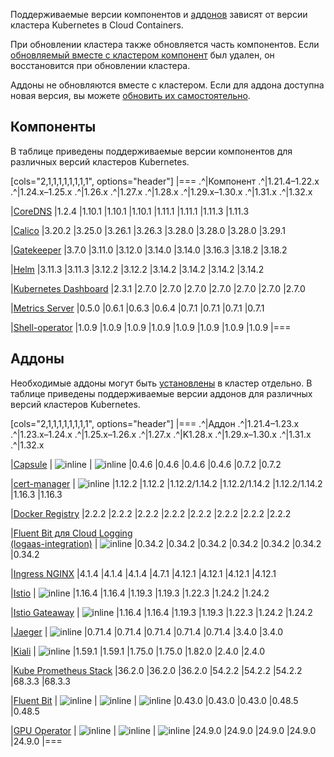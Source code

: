Поддерживаемые версии компонентов и [аддонов](../../addons-and-settings/addons) зависят от версии кластера Kubernetes в Cloud Containers.

При обновлении кластера также обновляется часть компонентов. Если [обновляемый вместе с кластером компонент](../../update) был удален, он восстановится при обновлении кластера.

Аддоны не обновляются вместе с кластером. Если для аддона доступна новая версия, вы можете [обновить их самостоятельно](../../../instructions/addons/manage-addons#obnovlenie_versii_addona).

## Компоненты

В таблице приведены поддерживаемые версии компонентов для различных версий кластеров Kubernetes.

[cols="2,1,1,1,1,1,1,1,1", options="header"]
|===
.^|Компонент
.^|1.21.4–1.22.x
.^|1.24.x–1.25.x
.^|1.26.x
.^|1.27.x
.^|1.28.x
.^|1.29.x–1.30.x
.^|1.31.x
.^|1.32.x

|[CoreDNS](https://github.com/coredns/coredns)
|1.2.4
|1.10.1
|1.10.1
|1.10.1
|1.11.1
|1.11.1
|1.11.3
|1.11.3

|[Calico](https://github.com/projectcalico/calico)
|3.20.2
|3.25.0
|3.26.1
|3.26.3
|3.28.0
|3.28.0
|3.28.0
|3.29.1

|[Gatekeeper](https://github.com/open-policy-agent/gatekeeper)
|3.7.0
|3.11.0
|3.12.0
|3.14.0
|3.14.0
|3.16.3
|3.18.2
|3.18.2

|[Helm](https://github.com/helm/helm)
|3.11.3
|3.11.3
|3.12.2
|3.12.2
|3.14.2
|3.14.2
|3.14.2
|3.14.2

|[Kubernetes Dashboard](https://github.com/kubernetes/dashboard)
|2.3.1
|2.7.0
|2.7.0
|2.7.0
|2.7.0
|2.7.0
|2.7.0
|2.7.0

|[Metrics Server](https://github.com/kubernetes-sigs/metrics-server)
|0.5.0
|0.6.1
|0.6.3
|0.6.4
|0.7.1
|0.7.1
|0.7.1
|0.7.1

|[Shell-operator](https://github.com/flant/shell-operator)
|1.0.9
|1.0.9
|1.0.9
|1.0.9
|1.0.9
|1.0.9
|1.0.9
|1.0.9
|===

## Аддоны

Необходимые аддоны могут быть [установлены](../../../instructions/addons/manage-addons#ustanovka_addona) в кластер отдельно. В таблице приведены поддерживаемые версии аддонов для различных версий кластеров Kubernetes.

[cols="2,1,1,1,1,1,1,1,1", options="header"]
|===
.^|Аддон
.^|1.21.4–1.23.x
.^|1.23.x–1.24.x
.^|1.25.x–1.26.x
.^|1.27.x
.^|K1.28.x
.^|1.29.x–1.30.x
.^|1.31.x
.^|1.32.x

|[Capsule](https://github.com/projectcapsule/capsule)
| ![](/ru/assets/no.svg "inline")
| ![](/ru/assets/no.svg "inline")
|0.4.6
|0.4.6
|0.4.6
|0.4.6
|0.7.2
|0.7.2

|[cert-manager](https://github.com/cert-manager/cert-manager)
| ![](/ru/assets/no.svg "inline")
|1.12.2
|1.12.2
|1.12.2/1.14.2
|1.12.2/1.14.2
|1.12.2/1.14.2
|1.16.3
|1.16.3

|[Docker Registry](https://github.com/twuni/docker-registry.helm)
|2.2.2
|2.2.2
|2.2.2
|2.2.2
|2.2.2
|2.2.2
|2.2.2
|2.2.2

|[Fluent Bit для Cloud Logging<br>(logaas-integration)](../../../instructions/addons/advanced-installation/install-advanced-logaas-integration)
| ![](/ru/assets/no.svg "inline")
|0.34.2
|0.34.2
|0.34.2
|0.34.2
|0.34.2
|0.34.2
|0.34.2

|[Ingress NGINX](https://github.com/kubernetes/ingress-nginx)
|4.1.4
|4.1.4
|4.1.4
|4.7.1
|4.12.1
|4.12.1
|4.12.1
|4.12.1

|[Istio](https://github.com/istio/istio)
| ![](/ru/assets/no.svg "inline")
|1.16.4
|1.16.4
|1.19.3
|1.19.3
|1.22.3
|1.24.2
|1.24.2

|[Istio Gateaway](https://github.com/istio/gateway-api)
| ![](/ru/assets/no.svg "inline")
|1.16.4
|1.16.4
|1.19.3
|1.19.3
|1.22.3
|1.24.2
|1.24.2

|[Jaeger](https://github.com/jaegertracing/jaeger)
| ![](/ru/assets/no.svg "inline")
|0.71.4
|0.71.4
|0.71.4
|0.71.4
|0.71.4
|3.4.0
|3.4.0

|[Kiali](https://github.com/kiali/kiali)
| ![](/ru/assets/no.svg "inline")
|1.59.1
|1.59.1
|1.75.0
|1.75.0
|1.82.0
|2.4.0
|2.4.0

|[Kube Prometheus Stack](https://github.com/prometheus-operator/kube-prometheus)
|36.2.0
|36.2.0
|36.2.0
|54.2.2
|54.2.2
|54.2.2
|68.3.3
|68.3.3

|[Fluent Bit](https://github.com/fluent/fluent-bit)
| ![](/ru/assets/no.svg "inline")
| ![](/ru/assets/no.svg "inline")
| ![](/ru/assets/no.svg "inline")
|0.43.0
|0.43.0
|0.43.0
|0.48.5
|0.48.5

|[GPU Operator](https://github.com/NVIDIA/gpu-operator)
| ![](/ru/assets/no.svg "inline")
| ![](/ru/assets/no.svg "inline")
| ![](/ru/assets/no.svg "inline")
|24.9.0
|24.9.0
|24.9.0
|24.9.0
|24.9.0
|===
